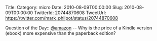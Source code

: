 Title: 
Category: micro
Date: 2010-08-09T00:00:00
Slug: 2010-08-09T00:00:00
TwitterId: 20744870608
TweetUrl: https://twitter.com/mark_philpot/status/20744870608

Question of the Day:: [@amazon](https://twitter.com/amazon) -- Why is the price of a Kindle version (ebook) more expensive than the paperback edition?